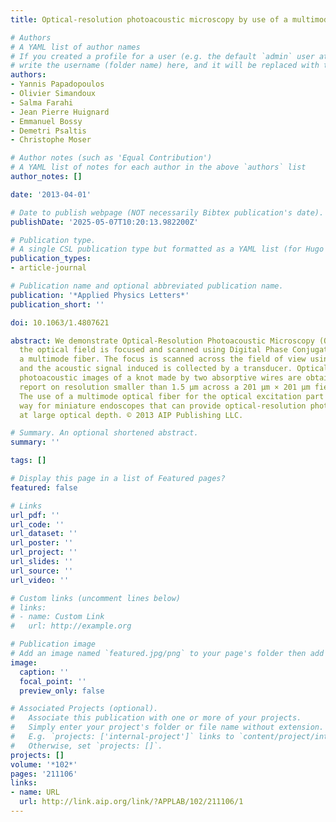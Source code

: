 ```yaml
---
title: Optical-resolution photoacoustic microscopy by use of a multimode fiber

# Authors
# A YAML list of author names
# If you created a profile for a user (e.g. the default `admin` user at `content/authors/admin/`), 
# write the username (folder name) here, and it will be replaced with their full name and linked to their profile.
authors:
- Yannis Papadopoulos
- Olivier Simandoux
- Salma Farahi
- Jean Pierre Huignard
- Emmanuel Bossy
- Demetri Psaltis
- Christophe Moser

# Author notes (such as 'Equal Contribution')
# A YAML list of notes for each author in the above `authors` list
author_notes: []

date: '2013-04-01'

# Date to publish webpage (NOT necessarily Bibtex publication's date).
publishDate: '2025-05-07T10:20:13.982200Z'

# Publication type.
# A single CSL publication type but formatted as a YAML list (for Hugo requirements).
publication_types:
- article-journal

# Publication name and optional abbreviated publication name.
publication: '*Applied Physics Letters*'
publication_short: ''

doi: 10.1063/1.4807621

abstract: We demonstrate Optical-Resolution Photoacoustic Microscopy (OR-PAM), where
  the optical field is focused and scanned using Digital Phase Conjugation through
  a multimode fiber. The focus is scanned across the field of view using digital means,
  and the acoustic signal induced is collected by a transducer. Optical-resolution
  photoacoustic images of a knot made by two absorptive wires are obtained and we
  report on resolution smaller than 1.5 μm across a 201 μm × 201 μm field of view.
  The use of a multimode optical fiber for the optical excitation part can pave the
  way for miniature endoscopes that can provide optical-resolution photoacoustic images
  at large optical depth. © 2013 AIP Publishing LLC.

# Summary. An optional shortened abstract.
summary: ''

tags: []

# Display this page in a list of Featured pages?
featured: false

# Links
url_pdf: ''
url_code: ''
url_dataset: ''
url_poster: ''
url_project: ''
url_slides: ''
url_source: ''
url_video: ''

# Custom links (uncomment lines below)
# links:
# - name: Custom Link
#   url: http://example.org

# Publication image
# Add an image named `featured.jpg/png` to your page's folder then add a caption below.
image:
  caption: ''
  focal_point: ''
  preview_only: false

# Associated Projects (optional).
#   Associate this publication with one or more of your projects.
#   Simply enter your project's folder or file name without extension.
#   E.g. `projects: ['internal-project']` links to `content/project/internal-project/index.md`.
#   Otherwise, set `projects: []`.
projects: []
volume: '*102*'
pages: '211106'
links:
- name: URL
  url: http://link.aip.org/link/?APPLAB/102/211106/1
---
```


